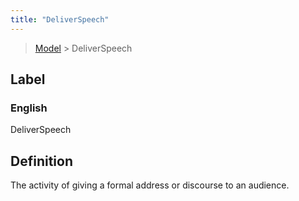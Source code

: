 ```yaml
---
title: "DeliverSpeech"
---
```


> [Model](./../) > DeliverSpeech

## Label

### English
DeliverSpeech


## Definition
The activity of giving a formal address or discourse to an audience. 


    

